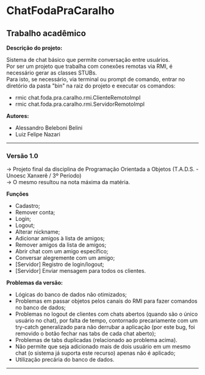 <h1> ChatFodaPraCaralho </h1>

<h2>Trabalho acadêmico</h2>

<strong>Descrição do projeto:</strong>
<p>
  Sistema de chat básico que permite conversação entre usuários.<br>
  Por ser um projeto que trabalha com conexões remotas via RMI, é necessário gerar as classes STUBs.<br>
  Para isto, se necessário, via terminal ou prompt de comando, entrar no diretório da pasta "bin" na raiz do projeto e executar os comandos:
    <ul>
      <li>rmic chat.foda.pra.caralho.rmi.ClienteRemotoImpl</li>
      <li>rmic chat.foda.pra.caralho.rmi.ServidorRemotoImpl</li>
    </ul>
</p>
<p>
  <strong>Autores:</strong>
  <ul>
      <li>Alessandro Beleboni Belini</li>
      <li>Luiz Felipe Nazari</li>
    </ul>
  
</p>

<hr>
<h3>Versão 1.0</h3>

-> Projeto final da disciplina de Programação Orientada a Objetos (T.A.D.S. - Unoesc Xanxerê / 3º Período)
<br>
-> O mesmo resultou na nota máxima da matéria.

<strong>Funções</strong>
  <ul>
    <li>Cadastro;</li>
    <li>Remover conta;</li>
    <li>Login;</li>
    <li>Logout;</li>
    <li>Alterar nickname;</li>
    <li>Adicionar amigos à lista de amigos;</li>
    <li>Remover amigos da lista de amigos;</li>
    <li>Abrir chat com um amigo específico;</li>
    <li>Conversar alegremente com um amigo;</li>
    <li>[Servidor] Registro de login/logout;</li>
    <li>[Servidor] Enviar mensagem para todos os clientes.</li>
  </ul>

<strong>Problemas da versão:</strong>
  <ul>
    <li>Lógicas do banco de dados não otimizados;</li>
    <li>Problemas em passar objetos pelos canais do RMI para fazer comandos no banco de dados;</li>
    <li>Problemas no logout de clientes com chats abertos (quando são o único usuário no chat), por falta de tempo, contornado precariamente com um try-catch generalizado para não derrubar a aplicação (por este bug, foi removido o botão fechar nas tabs de cada chat aberto);</li>
    <li>Problemas de tabs duplicadas (relacionado ao problema acima).</li>
    <li>Não permite que seja adicionado mais de dois usuário em um mesmo chat (o sistema já suporta este recurso) apenas não é aplicado;</li>
    <li>Utilização precária do banco de dados.</li>
  </ul>
<hr>